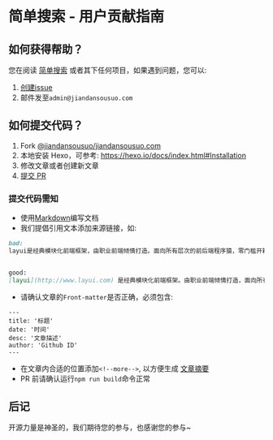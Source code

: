 # 简单搜索 - 用户贡献指南

## 如何获得帮助？

您在阅读 [简单搜索](https://jiandansousuo.com) 或者其下任何项目，如果遇到问题，您可以:

1. [创建issue](https://github.com/jiandansousuo/jiandansousuo.com/issues/new?title=help)
2. 邮件发至`admin@jiandansousuo.com`

## 如何提交代码？

1. Fork [@jiandansousuo/jiandansousuo.com](https://github.com/jiandansousuo/jiandansousuo.com)
2. 本地安装 Hexo，可参考: <https://hexo.io/docs/index.html#Installation>
3. 修改文章或者创建新文章
4. [提交 PR](https://github.com/jiandansousuo/jiandansousuo.com/compare)

### 提交代码需知

- 使用[Markdown](http://wowubuntu.com/markdown/)编写文档
- 我们提倡引用文本添加来源链接，如:

```markdown
bad:
layui是经典模块化前端框架，由职业前端倾情打造。面向所有层次的前后端程序猿，零门槛开箱即用的前端UI解决方案。


good:
[layui](http://www.layui.com) 是经典模块化前端框架。由职业前端倾情打造，面向所有层次的前后端程序猿，零门槛开箱即用的前端UI解决方案。
```

- 请确认文章的`Front-matter`是否正确，必须包含:

```
---
title: '标题'
date: '时间'
desc: '文章描述'
author: 'Github ID'
---
```

- 在文章内合适的位置添加`<!--more-->`, 以方便生成 [文章摘要](https://github.com/pinggod/hexo-theme-apollo/blob/master/doc%2Fdoc-zh.md#文章摘要)
- PR 前请确认运行`npm run build`命令正常

## 后记

开源力量是神圣的，我们期待您的参与，也感谢您的参与~
